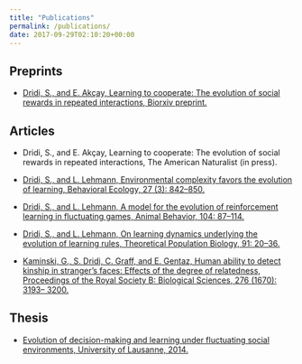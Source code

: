 ```yaml
---
title: "Publications"
permalink: /publications/
date: 2017-09-29T02:10:20+00:00
---
```


## Preprints

- [Dridi, S., and E. Akçay, Learning to cooperate: The evolution of social rewards in repeated interactions, Biorxiv preprint.](http://biorxiv.org/content/early/2016/09/08/074096)

## Articles

- Dridi, S., and E. Akçay, Learning to cooperate: The evolution of social rewards in repeated interactions, The American Naturalist (in press).

- [Dridi, S., and L. Lehmann, Environmental complexity favors the evolution of learning, Behavioral Ecology, 27 (3): 842–850.](http://beheco.oxfordjournals.org/content/27/3/842)

- [Dridi, S., and L. Lehmann, A model for the evolution of reinforcement learning in fluctuating games, Animal Behavior, 104: 87–114.](http://dx.doi.org/10.1016/j.anbehav.2015.01.037)

- [Dridi, S., and L. Lehmann, On learning dynamics underlying the evolution of learning rules, Theoretical Population Biology, 91: 20–36.](http://dx.doi.org/10.1016/j.tpb.2013.09.003)

- [Kaminski, G., S. Dridi, C. Graff, and E. Gentaz, Human ability to detect kinship in stranger’s faces: Effects of the degree of relatedness, Proceedings of the Royal Society B: Biological Sciences, 276 (1670): 3193– 3200.](http://rspb.royalsocietypublishing.org/content/276/1670/3193)

## Thesis

- [Evolution of decision-making and learning under fluctuating social environments, University of Lausanne, 2014.](https://serval.unil.ch/resource/serval:BIB_1DDFB1905EC8.P001/REF)
